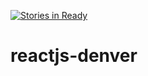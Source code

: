 [![Stories in Ready](https://badge.waffle.io/Denver-Devs/reactjs-denver.png?label=ready&title=Ready)](https://waffle.io/Denver-Devs/reactjs-denver)
# reactjs-denver
